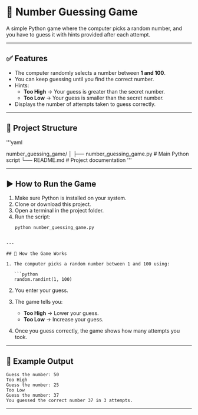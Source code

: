 # 🎯 Number Guessing Game

A simple Python game where the computer picks a random number, and you have to guess it with hints provided after each attempt.

---

## ✅ Features
- The computer randomly selects a number between **1 and 100**.
- You can keep guessing until you find the correct number.
- Hints:
  - **Too High** → Your guess is greater than the secret number.
  - **Too Low** → Your guess is smaller than the secret number.
- Displays the number of attempts taken to guess correctly.

---

## 📂 Project Structure
'''yaml

number\_guessing\_game/
│
├── number\_guessing\_game.py   # Main Python script
└── README.md                 # Project documentation
'''

---

## ▶️ How to Run the Game
1. Make sure Python is installed on your system.
2. Clone or download this project.
3. Open a terminal in the project folder.
4. Run the script:
   ```bash
   python number_guessing_game.py
```

---

## 🧠 How the Game Works

1. The computer picks a random number between 1 and 100 using:

   ```python
   random.randint(1, 100)
   ```
2. You enter your guess.
3. The game tells you:

   * **Too High** → Lower your guess.
   * **Too Low** → Increase your guess.
4. Once you guess correctly, the game shows how many attempts you took.

---

## 📌 Example Output

```
Guess the number: 50
Too High
Guess the number: 25
Too Low
Guess the number: 37
You guessed the correct number 37 in 3 attempts.
```

---


